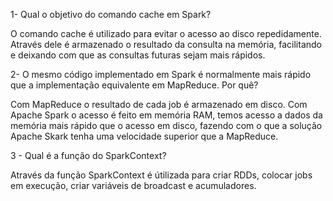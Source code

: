 1- Qual o objetivo do comando cache em Spark?

O comando cache é utilizado para evitar o acesso ao disco repedidamente. Através dele é armazenado o resultado da consulta na memória, 
facilitando e deixando com que as consultas futuras sejam mais rápidos.


2- O mesmo código implementado em Spark é normalmente mais rápido que a implementação equivalente em
MapReduce. Por quê?

Com MapReduce o resultado de cada job é armazenado em disco. Com Apache Spark o acesso é feito em memória RAM,
temos acesso a dados da memória mais rápido que o acesso em disco, fazendo com o que a solução Apache Skark tenha uma velocidade superior que a MapReduce.

3 - Qual é a função do SparkContext?

Através da função SparkContext é útilizada para criar RDDs, colocar jobs em execução, criar variáveis de broadcast e acumuladores.
